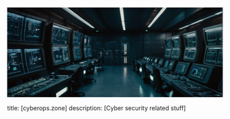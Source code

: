 ![cyberops.zone](https://github.com/gitrsi/cyberops.zone/blob/main/assets/cyber_operations_zone.jpg "cyberops.zone")

title: [cyberops.zone]
description: [Cyber security related stuff] 

